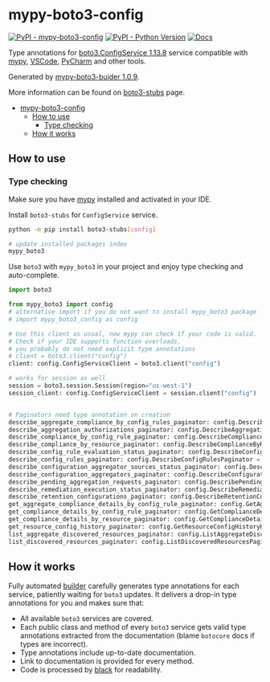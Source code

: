 # mypy-boto3-config

[![PyPI - mypy-boto3-config](https://img.shields.io/pypi/v/mypy-boto3-config.svg?color=blue)](https://pypi.org/project/mypy-boto3-config)
[![PyPI - Python Version](https://img.shields.io/pypi/pyversions/mypy-boto3-config.svg?color=blue)](https://pypi.org/project/mypy-boto3-config)
[![Docs](https://img.shields.io/readthedocs/mypy-boto3-builder.svg?color=blue)](https://mypy-boto3-builder.readthedocs.io/)

Type annotations for
[boto3.ConfigService 1.13.8](https://boto3.amazonaws.com/v1/documentation/api/1.13.8/reference/services/config.html#ConfigService) service
compatible with [mypy](https://github.com/python/mypy), [VSCode](https://code.visualstudio.com/),
[PyCharm](https://www.jetbrains.com/pycharm/) and other tools.

Generated by [mypy-boto3-buider 1.0.9](https://github.com/vemel/mypy_boto3_builder).

More information can be found on [boto3-stubs](https://pypi.org/project/boto3-stubs/) page.

- [mypy-boto3-config](#mypy-boto3-config)
  - [How to use](#how-to-use)
    - [Type checking](#type-checking)
  - [How it works](#how-it-works)

## How to use

### Type checking

Make sure you have [mypy](https://github.com/python/mypy) installed and activated in your IDE.

Install `boto3-stubs` for `ConfigService` service.

```bash
python -m pip install boto3-stubs[config]

# update installed packages index
mypy_boto3
```

Use `boto3` with `mypy_boto3` in your project and enjoy type checking and auto-complete.

```python
import boto3

from mypy_boto3 import config
# alternative import if you do not want to install mypy_boto3 package
# import mypy_boto3_config as config

# Use this client as usual, now mypy can check if your code is valid.
# Check if your IDE supports function overloads,
# you probably do not need explicit type annotations
# client = boto3.client("config")
client: config.ConfigServiceClient = boto3.client("config")

# works for session as well
session = boto3.session.Session(region="us-west-1")
session_client: config.ConfigServiceClient = session.client("config")


# Paginators need type annotation on creation
describe_aggregate_compliance_by_config_rules_paginator: config.DescribeAggregateComplianceByConfigRulesPaginator = client.get_paginator("describe_aggregate_compliance_by_config_rules")
describe_aggregation_authorizations_paginator: config.DescribeAggregationAuthorizationsPaginator = client.get_paginator("describe_aggregation_authorizations")
describe_compliance_by_config_rule_paginator: config.DescribeComplianceByConfigRulePaginator = client.get_paginator("describe_compliance_by_config_rule")
describe_compliance_by_resource_paginator: config.DescribeComplianceByResourcePaginator = client.get_paginator("describe_compliance_by_resource")
describe_config_rule_evaluation_status_paginator: config.DescribeConfigRuleEvaluationStatusPaginator = client.get_paginator("describe_config_rule_evaluation_status")
describe_config_rules_paginator: config.DescribeConfigRulesPaginator = client.get_paginator("describe_config_rules")
describe_configuration_aggregator_sources_status_paginator: config.DescribeConfigurationAggregatorSourcesStatusPaginator = client.get_paginator("describe_configuration_aggregator_sources_status")
describe_configuration_aggregators_paginator: config.DescribeConfigurationAggregatorsPaginator = client.get_paginator("describe_configuration_aggregators")
describe_pending_aggregation_requests_paginator: config.DescribePendingAggregationRequestsPaginator = client.get_paginator("describe_pending_aggregation_requests")
describe_remediation_execution_status_paginator: config.DescribeRemediationExecutionStatusPaginator = client.get_paginator("describe_remediation_execution_status")
describe_retention_configurations_paginator: config.DescribeRetentionConfigurationsPaginator = client.get_paginator("describe_retention_configurations")
get_aggregate_compliance_details_by_config_rule_paginator: config.GetAggregateComplianceDetailsByConfigRulePaginator = client.get_paginator("get_aggregate_compliance_details_by_config_rule")
get_compliance_details_by_config_rule_paginator: config.GetComplianceDetailsByConfigRulePaginator = client.get_paginator("get_compliance_details_by_config_rule")
get_compliance_details_by_resource_paginator: config.GetComplianceDetailsByResourcePaginator = client.get_paginator("get_compliance_details_by_resource")
get_resource_config_history_paginator: config.GetResourceConfigHistoryPaginator = client.get_paginator("get_resource_config_history")
list_aggregate_discovered_resources_paginator: config.ListAggregateDiscoveredResourcesPaginator = client.get_paginator("list_aggregate_discovered_resources")
list_discovered_resources_paginator: config.ListDiscoveredResourcesPaginator = client.get_paginator("list_discovered_resources")
```

## How it works

Fully automated [builder](https://github.com/vemel/mypy_boto3_builder) carefully generates
type annotations for each service, patiently waiting for `boto3` updates. It delivers
a drop-in type annotations for you and makes sure that:

- All available `boto3` services are covered.
- Each public class and method of every `boto3` service gets valid type annotations
  extracted from the documentation (blame `botocore` docs if types are incorrect).
- Type annotations include up-to-date documentation.
- Link to documentation is provided for every method.
- Code is processed by [black](https://github.com/psf/black) for readability.